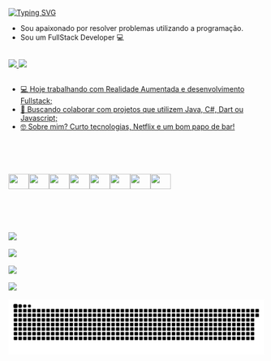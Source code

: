 [![Typing SVG](https://readme-typing-svg.demolab.com?font=Montserrat&duration=2000&pause=1000&color=0E00BE&background=FFFFFFD8&width=435&lines=Ol%C3%A1%2C+somos+a+teVitto!+;Especialistas+em+design+e+desenvolvimento!+;Seja+bem-vindo+ao+nosso+perfil)](https://git.io/typing-svg)

- Sou apaixonado por resolver problemas utilizando a programação.
- Sou um FullStack Developer :computer:

##

<div>
 <a href="https://github.com/vbmachado123">
  <img height="180em" src="https://github-readme-stats.vercel.app/api?username=vbmachado123&show_icons=true&theme=dark&include_all_commits=true&count_private=true">
  <img height="180em" src="https://github-readme-stats.vercel.app/api/top-langs/?username=vbmachado123&layout=compact&langs_count=16&theme=dark">
</div>

 ##
 
 - 💻 Hoje trabalhando com Realidade Aumentada e desenvolvimento Fullstack;
 - 💙 Buscando colaborar com projetos que utilizem Java, C#, Dart ou Javascript;
 - 🤓 Sobre mim? Curto tecnologias, Netflix e um bom papo de bar!
 
 ##
 
 <div style="  height: 10em; display: flex;align-items: center;"><br> 
   <img align="center" alt="" height="30" width="40" src="https://raw.githubusercontent.com/jmnote/z-icons/master/svg/java.svg">
   <img align="center" alt="" height="30" width="40" src="https://raw.githubusercontent.com/jmnote/z-icons/master/svg/javascript.svg">
   <img align="center" alt="" height="30" width="40" src="https://raw.githubusercontent.com/jmnote/z-icons/master/svg/csharp.svg">
   <img align="center" alt="" height="30" width="40" src="https://raw.githubusercontent.com/jmnote/z-icons/master/svg/cpp.svg">
   <img align="center" alt="" height="30" width="40" src="https://cdn.jsdelivr.net/gh/devicons/devicon/icons/android/android-original.svg">
   <img align="center" alt="" height="30" width="40" src="https://cdn.jsdelivr.net/gh/devicons/devicon/icons/flutter/flutter-original.svg">
   <img align="center" alt="" height="30" width="40" src="https://cdn.jsdelivr.net/gh/devicons/devicon/icons/react/react-original.svg">
   <img align="center" alt="" height="30" width="40" src="https://cdn.jsdelivr.net/gh/devicons/devicon/icons/angularjs/angularjs-original.svg">
 </div>
 
 ##
 
 <div>
  <a href="mailto:code@tevitto.com" target="_blank"><img src="https://img.shields.io/badge/Gmail-D14836?style=for-the-badge&logo=gmail&logoColor=white" target="_blank"> </a>

   <a href="" target="_blank"><img src="https://img.shields.io/badge/Discord-7289DA?style=for-the-badge&logo=discord&logoColor=white" target="_blank"> </a>
  
   <a href="" target="_blank"><img src="https://img.shields.io/badge/LinkedIn-0077B5?style=for-the-badge&logo=linkedin&logoColor=whitee" target="_blank"> </a>
  
   <a href="" target="_blank"><img src="https://img.shields.io/badge/YouTube-FF0000?style=for-the-badge&logo=youtube&logoColor=white" target="_blank"> </a>
 </div>
 
  ![Snake animation](https://github.com/vbmachado123/vbmachado123/blob/output/github-contribution-grid-snake.svg)
 
